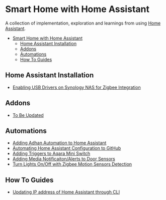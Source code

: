 # Smart Home with Home Assistant
A collection of implementation, exploration and learnings from using [Home Assistant](https://www.home-assistant.io/). 

- [Smart Home with Home Assistant](#smart-home-with-home-assistant)
  - [Home Assistant Installation](#home-assistant-installation)
  - [Addons](#addons)
  - [Automations](#automations)
  - [How To Guides](#how-to-guides)

## Home Assistant Installation
  - [Enabling USB Drivers on Synology NAS for Zigbee Integration](/ha-installations/enabling-usbdrivers-in-synologynas-zigbee-integration.md)

## Addons
  - [To Be Updated]()

## Automations
- [Adding Adhan Automation to Home Assistant](/automations/adhan-automation-update.md)
- [Automating Home Assistant Configuration to GitHub](/automations/automating-homeassistant-configs-to-github.md)
- [Adding Triggers to Aqara Mini Switch](/automations/aqara-miniswitch-events.md)
- [Adding Media Notificaiton/Alerts to Door Sensors](/automations/zigbee-doorsensor-notifications.md)
- [Turn Lights On/Off with Zigbee Motion Sensors Detection](/automations/zigbee-motionsensor-triggerandaction.md)
  
## How To Guides
 - [Updating IP address of Home Assistant through CLI](/how-to-guides/updating-homeassistant-ip-using-cli.md)
 